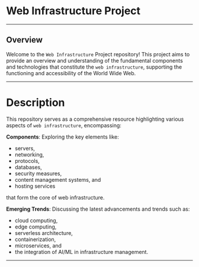 # Web Infrastructure Project

---

## Overview

Welcome to the `Web Infrastructure` Project repository!
This project aims to provide an overview and understanding of the fundamental components and technologies that constitute the `web infrastructure`, supporting the functioning and accessibility of the World Wide Web.

---

# Description

This repository serves as a comprehensive resource highlighting various aspects of `web infrastructure`, encompassing:

**Components**: Exploring the key elements like:

- servers,
- networking,
- protocols,
- databases,
- security measures,
- content management systems, and
- hosting services

that form the core of web infrastructure.

**Emerging Trends**: Discussing the latest advancements and trends such as:

- cloud computing,
- edge computing,
- serverless architecture,
- containerization,
- microservices, and
- the integration of AI/ML in infrastructure management.

---
